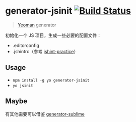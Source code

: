 # generator-jsinit [![Build Status](https://secure.travis-ci.org/hulufei/generator-jsinit.png?branch=master)](https://travis-ci.org/hulufei/generator-jsinit)

> [Yeoman](http://yeoman.io) generator

初始化一个 JS 项目，生成一些必要的配置文件：

- .editorconfig
- .jshintrc（参考 [jshint-practice](https://github.com/popomore/jshint-practice)）

## Usage

- `npm install -g yo generator-jsinit`
- `yo jsinit`

## Maybe

有其他需要可以借鉴
[generator-sublime](https://github.com/thaiat/generator-sublime)
